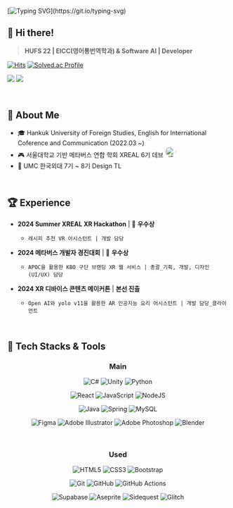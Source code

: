 [![Typing SVG](https://readme-typing-svg.demolab.com?font=Chakra+Petch&size=24&pause=1000&color=EF7D1D&width=435&lines=It+ain't+over+till+it's+over.)](https://git.io/typing-svg)

## 🍊 Hi there! 
> **HUFS 22 | EICC(영어통번역학과) & Software AI | Developer**

[![Hits](https://hits.seeyoufarm.com/api/count/incr/badge.svg?url=https%3A%2F%2Fgithub.com%2F1000hyehyang&count_bg=%23EF7D1D&title_bg=%23333333&icon=&icon_color=%23FFBDBD&title=Profile+Views&edge_flat=true)](https://hits.seeyoufarm.com)
[![Solved.ac Profile](http://mazassumnida.wtf/api/mini/generate_badge?boj=1000hyehyang)](https://solved.ac/1000hyehyang)

<a href="https://www.instagram.com/thousandhyehyang" target="_blank"><img src="https://img.shields.io/badge/Instagram-E4405F?style=for-the-badge&logo=Instagram&logoColor=white"/></a> 
<a href="https://thousandhyehyang.tistory.com" target="_blank"><img src="https://img.shields.io/badge/Tistory-000000?style=for-the-badge&logo=Tistory&logoColor=white"/></a>

<br>

## 🐣 About Me
- 🎓 Hankuk University of Foreign Studies, English for International Coference and Communication (2022.03 ~)
- 🎮 서울대학교 기반 메타버스 연합 학회 XREAL 6기 데브  <a href="https://www.xreal.info" target="_blank">
  <img src="https://yt3.googleusercontent.com/pkOpWUcmvePPH_QfTaGC2fi_7AkzSMpo71H_NKulKYEW4q4-YE79tH8_oael6c4NPM8GMM1j=s900-c-k-c0x00ffffff-no-rj" alt="XREAL" style="border-radius: 50%; width: 24px; height: 24px;">
</a> <br>
- 🎨 UMC 한국외대 7기 ~ 8기 Design TL

<br>

## 🏆 Experience
- **2024 Summer XREAL XR Hackathon** | 🥉 **우수상**  
  - `레시피 추천 VR 어시스턴트 | 개발 담당`
  
- **2024 메타버스 개발자 경진대회** | 🥉 **우수상** 
  - `APOC을 활용한 KBO 구단 브랜딩 XR 웹 서비스 | 총괄_기획, 개발, 디자인(UI/UX) 담당`

- **2024 XR 디바이스 콘텐츠 메이커톤** | **본선 진출**  
  - `Open AI와 yolo v11을 활용한 AR 인공지능 요리 어시스턴트 | 개발 담당_클라이언트`

<br>

## 🚀 Tech Stacks & Tools

<div align="center">
  
###  Main
![C#](https://img.shields.io/badge/c%23-%23239120.svg?style=for-the-badge&logo=csharp&logoColor=white)
![Unity](https://img.shields.io/badge/unity-%23000000.svg?style=for-the-badge&logo=unity&logoColor=white)
![Python](https://img.shields.io/badge/python-3670A0?style=for-the-badge&logo=python&logoColor=ffdd54)

![React](https://img.shields.io/badge/react-%2320232a.svg?style=for-the-badge&logo=react&logoColor=%2361DAFB)
![JavaScript](https://img.shields.io/badge/javascript-%23323330.svg?style=for-the-badge&logo=javascript&logoColor=%23F7DF1E)
![NodeJS](https://img.shields.io/badge/node.js-6DA55F?style=for-the-badge&logo=node.js&logoColor=white)

![Java](https://img.shields.io/badge/java-%23ED8B00.svg?style=for-the-badge&logo=openjdk&logoColor=white)
![Spring](https://img.shields.io/badge/spring-%236DB33F.svg?style=for-the-badge&logo=spring&logoColor=white)
![MySQL](https://img.shields.io/badge/mysql-4479A1.svg?style=for-the-badge&logo=mysql&logoColor=white)

![Figma](https://img.shields.io/badge/figma-%23F24E1E.svg?style=for-the-badge&logo=figma&logoColor=white)
![Adobe Illustrator](https://img.shields.io/badge/adobe%20illustrator-%23FF9A00.svg?style=for-the-badge&logo=adobe%20illustrator&logoColor=white)
![Adobe Photoshop](https://img.shields.io/badge/adobe%20photoshop-%2331A8FF.svg?style=for-the-badge&logo=adobe%20photoshop&logoColor=white)
![Blender](https://img.shields.io/badge/blender-%23F5792A.svg?style=for-the-badge&logo=blender&logoColor=white)


<br>
  
### Used
![HTML5](https://img.shields.io/badge/html5-%23E34F26.svg?style=for-the-badge&logo=html5&logoColor=white)
![CSS3](https://img.shields.io/badge/css3-%231572B6.svg?style=for-the-badge&logo=css3&logoColor=white)
![Bootstrap](https://img.shields.io/badge/bootstrap-%238511FA.svg?style=for-the-badge&logo=bootstrap&logoColor=white)

![Git](https://img.shields.io/badge/git-%23F05033.svg?style=for-the-badge&logo=git&logoColor=white)
![GitHub](https://img.shields.io/badge/github-%23121011.svg?style=for-the-badge&logo=github&logoColor=white)
![GitHub Actions](https://img.shields.io/badge/github%20actions-%232671E5.svg?style=for-the-badge&logo=githubactions&logoColor=white)

![Supabase](https://img.shields.io/badge/Supabase-3ECF8E?style=for-the-badge&logo=supabase&logoColor=white)
![Aseprite](https://img.shields.io/badge/Aseprite-FFFFFF?style=for-the-badge&logo=Aseprite&logoColor=#7D929E)
![Sidequest](https://img.shields.io/badge/sidequest-%23101227.svg?style=for-the-badge&logo=sidequest&logoColor=white)
![Glitch](https://img.shields.io/badge/glitch-%233333FF.svg?style=for-the-badge&logo=glitch&logoColor=white)

</div>

